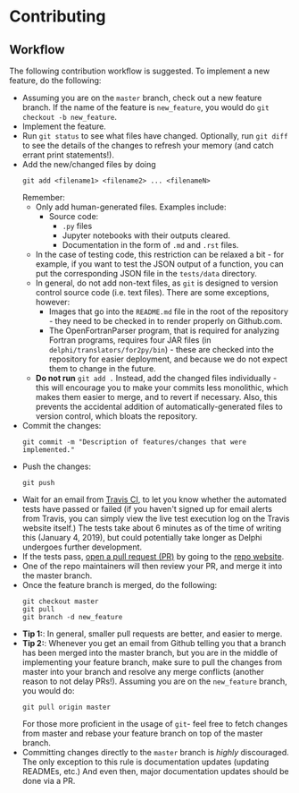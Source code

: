 Contributing
============

Workflow
--------

The following contribution workflow is suggested. To implement a new feature, do
the following:

- Assuming you are on the `master` branch, check out a new feature branch. If
  the name of the feature is `new_feature`, you would do `git checkout -b new_feature`.
- Implement the feature.
- Run `git status` to see what files have changed. Optionally, run `git diff` to
  see the details of the changes to refresh your memory (and catch errant print
  statements!).
- Add the new/changed files by doing 
  ```
  git add <filename1> <filename2> ... <filenameN>
  ```
  Remember:
  - Only add human-generated files. Examples include:
    - Source code: 
       - `.py` files
       - Jupyter notebooks with their outputs cleared.
      - Documentation in the form of `.md` and `.rst` files.
  - In the case of testing code, this restriction can be relaxed a bit - for
    example, if you want to test the JSON output of a function, you can put
    the corresponding JSON file in the `tests/data` directory. 
  - In general, do not add non-text files, as `git` is designed to version
    control source code (i.e. text files). There are some exceptions, however:
    - Images that go into the `README.md` file in the root of the repository -
      they need to be checked in to render properly on Github.com.
    - The OpenFortranParser program, that is required for analyzing Fortran
      programs, requires four JAR files (in `delphi/translators/for2py/bin`) -
      these are checked into the repository for easier deployment, and because
      we do not expect them to change in the future.
  - **Do not run** `git add .` Instead, add the changed files individually -
    this will encourage you to make your commits less monolithic, which makes
    them easier to merge, and to revert if necessary. Also, this prevents the
    accidental addition of automatically-generated files to version control,
    which bloats the repository.
- Commit the changes:
  ```
  git commit -m "Description of features/changes that were implemented."
  ```
- Push the changes:
  ```
  git push
  ```
- Wait for an email from [Travis CI](https://travis-ci.org/ml4ai/delphi), to let
  you know whether the automated tests have passed or failed (if you haven't
  signed up for email alerts from Travis, you can simply view the live test
  execution log on the Travis website itself.) The tests take about 6 minutes as
  of the time of writing this (January 4, 2019), but could potentially take
  longer as Delphi undergoes further development.
- If the tests pass, 
  [open a pull request (PR)](https://help.github.com/articles/creating-a-pull-request/) 
  by going to the [repo website](https://github.com/ml4ai/delphi).
- One of the repo maintainers will then review your PR, and merge it into the
  master branch.
- Once the feature branch is merged, do the following:
  ```
  git checkout master
  git pull
  git branch -d new_feature
  ```
- **Tip 1:**: In general, smaller pull requests are better, and easier to merge.
- **Tip 2:**: Whenever you get an email from Github telling you that a branch
    has been merged into the master branch, but you are in the middle of
    implementing your feature branch, make sure to pull the changes from master
    into your branch and resolve any merge conflicts (another reason to not
    delay PRs!). Assuming you are on the `new_feature` branch, you would do:
    ```
    git pull origin master
    ```
    For those more proficient in the usage of `git`- feel free to fetch changes
    from master and rebase your feature branch on top of the master branch.
- Committing changes directly to the `master` branch is *highly* discouraged.
  The only exception to this rule is documentation updates (updating READMEs,
  etc.) And even then, major documentation updates should be done via a PR.
